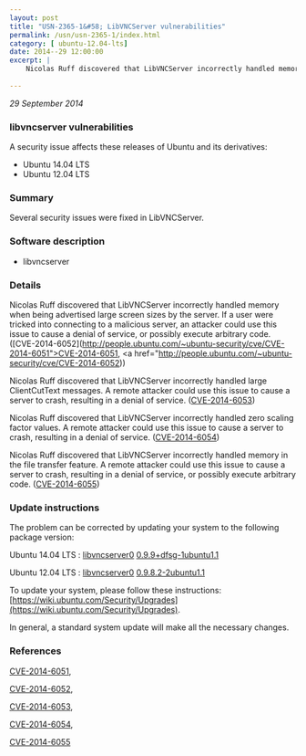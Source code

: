 ```yaml
---
layout: post
title: "USN-2365-1&#58; LibVNCServer vulnerabilities"
permalink: /usn/usn-2365-1/index.html
category: [ ubuntu-12.04-lts]
date: 2014--29 12:00:00
excerpt: |
    Nicolas Ruff discovered that LibVNCServer incorrectly handled memory when being advertised large screen sizes by the server. If a user were tricked into connecting to a malicious server, an attacker could use this issue to cause a denial of service, or possibly execute arbitrary code. ([CVE-2014-6052](http://people.ubuntu.com/~ubuntu-security/cve/CVE-2014-6051">CVE-2014-6051</a>, <a href="http://people.ubuntu.com/~ubuntu-security/cve/CVE-2014-6052))
    
--- 
```

 
 

*29 September 2014*

### libvncserver vulnerabilities

A security issue affects these releases of Ubuntu and its derivatives:

* Ubuntu 14.04 LTS
* Ubuntu 12.04 LTS

### Summary

Several security issues were fixed in LibVNCServer. 

### Software description

* libvncserver 

### Details

Nicolas Ruff discovered that LibVNCServer incorrectly handled memory when being advertised large screen sizes by the server. If a user were tricked into connecting to a malicious server, an attacker could use this issue to cause a denial of service, or possibly execute arbitrary code. ([CVE-2014-6052](http://people.ubuntu.com/~ubuntu-security/cve/CVE-2014-6051">CVE-2014-6051</a>, <a href="http://people.ubuntu.com/~ubuntu-security/cve/CVE-2014-6052))

Nicolas Ruff discovered that LibVNCServer incorrectly handled large ClientCutText messages. A remote attacker could use this issue to cause a server to crash, resulting in a denial of service. ([CVE-2014-6053](http://people.ubuntu.com/~ubuntu-security/cve/CVE-2014-6053))

Nicolas Ruff discovered that LibVNCServer incorrectly handled zero scaling factor values. A remote attacker could use this issue to cause a server to crash, resulting in a denial of service. ([CVE-2014-6054](http://people.ubuntu.com/~ubuntu-security/cve/CVE-2014-6054))

Nicolas Ruff discovered that LibVNCServer incorrectly handled memory in the file transfer feature. A remote attacker could use this issue to cause a server to crash, resulting in a denial of service, or possibly execute arbitrary code. ([CVE-2014-6055](http://people.ubuntu.com/~ubuntu-security/cve/CVE-2014-6055)) 

### Update instructions

The problem can be corrected by updating your system to the following package version:

Ubuntu 14.04 LTS
 : [libvncserver0](https://launchpad.net/ubuntu/+source/libvncserver) <span> [0.9.9+dfsg-1ubuntu1.1](https://launchpad.net/ubuntu/+source/libvncserver/0.9.9+dfsg-1ubuntu1.1) </span> 

Ubuntu 12.04 LTS
 : [libvncserver0](https://launchpad.net/ubuntu/+source/libvncserver) <span> [0.9.8.2-2ubuntu1.1](https://launchpad.net/ubuntu/+source/libvncserver/0.9.8.2-2ubuntu1.1) </span> 

To update your system, please follow these instructions: [https://wiki.ubuntu.com/Security/Upgrades](https://wiki.ubuntu.com/Security/Upgrades).

In general, a standard system update will make all the necessary changes. 

### References

 
 [CVE-2014-6051](http://people.ubuntu.com/~ubuntu-security/cve/CVE-2014-6051), 

 [CVE-2014-6052](http://people.ubuntu.com/~ubuntu-security/cve/CVE-2014-6052), 

 [CVE-2014-6053](http://people.ubuntu.com/~ubuntu-security/cve/CVE-2014-6053), 

 [CVE-2014-6054](http://people.ubuntu.com/~ubuntu-security/cve/CVE-2014-6054), 

 [CVE-2014-6055](http://people.ubuntu.com/~ubuntu-security/cve/CVE-2014-6055)
 

